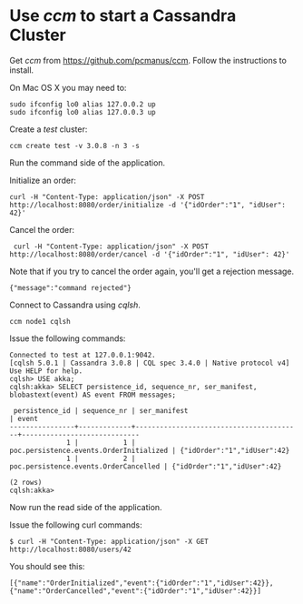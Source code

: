 Use *ccm* to start a Cassandra Cluster
======================================

Get *ccm* from https://github.com/pcmanus/ccm. Follow the instructions to install.

On Mac OS X you may need to:
```
sudo ifconfig lo0 alias 127.0.0.2 up
sudo ifconfig lo0 alias 127.0.0.3 up
```

Create a *test* cluster:

``` ccm create test -v 3.0.8 -n 3 -s ```

Run the command side of the application.

Initialize an order:

```
curl -H "Content-Type: application/json" -X POST http://localhost:8080/order/initialize -d '{"idOrder":"1", "idUser": 42}'
```

Cancel the order:

```
 curl -H "Content-Type: application/json" -X POST http://localhost:8080/order/cancel -d '{"idOrder":"1", "idUser": 42}'
```

Note that if you try to cancel the order again, you'll get a rejection message.

```
{"message":"command rejected"}
```

Connect to Cassandra using *cqlsh*.

```
ccm node1 cqlsh
```

Issue the following commands:

``` 
Connected to test at 127.0.0.1:9042.
[cqlsh 5.0.1 | Cassandra 3.0.8 | CQL spec 3.4.0 | Native protocol v4]
Use HELP for help.
cqlsh> USE akka;
cqlsh:akka> SELECT persistence_id, sequence_nr, ser_manifest, blobastext(event) AS event FROM messages;

 persistence_id | sequence_nr | ser_manifest                            | event
----------------+-------------+-----------------------------------------+-----------------------------
              1 |           1 | poc.persistence.events.OrderInitialized | {"idOrder":"1","idUser":42}
              1 |           2 |   poc.persistence.events.OrderCancelled | {"idOrder":"1","idUser":42}

(2 rows)
cqlsh:akka>
```

Now run the read side of the application.

Issue the following curl commands:

```
$ curl -H "Content-Type: application/json" -X GET http://localhost:8080/users/42
```

You should see this:

```
[{"name":"OrderInitialized","event":{"idOrder":"1","idUser":42}}, {"name":"OrderCancelled","event":{"idOrder":"1","idUser":42}}]
```
